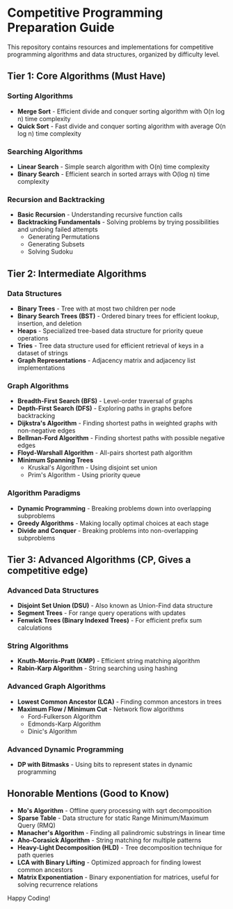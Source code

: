 # Competitive Programming Preparation Guide

This repository contains resources and implementations for competitive programming algorithms and data structures, organized by difficulty level.

## Tier 1: Core Algorithms (Must Have)

### Sorting Algorithms
- **Merge Sort** - Efficient divide and conquer sorting algorithm with O(n log n) time complexity
- **Quick Sort** - Fast divide and conquer sorting algorithm with average O(n log n) time complexity

### Searching Algorithms
- **Linear Search** - Simple search algorithm with O(n) time complexity
- **Binary Search** - Efficient search in sorted arrays with O(log n) time complexity

### Recursion and Backtracking
- **Basic Recursion** - Understanding recursive function calls
- **Backtracking Fundamentals** - Solving problems by trying possibilities and undoing failed attempts
  - Generating Permutations
  - Generating Subsets
  - Solving Sudoku

## Tier 2: Intermediate Algorithms

### Data Structures
- **Binary Trees** - Tree with at most two children per node
- **Binary Search Trees (BST)** - Ordered binary trees for efficient lookup, insertion, and deletion
- **Heaps** - Specialized tree-based data structure for priority queue operations
- **Tries** - Tree data structure used for efficient retrieval of keys in a dataset of strings
- **Graph Representations** - Adjacency matrix and adjacency list implementations

### Graph Algorithms
- **Breadth-First Search (BFS)** - Level-order traversal of graphs
- **Depth-First Search (DFS)** - Exploring paths in graphs before backtracking
- **Dijkstra's Algorithm** - Finding shortest paths in weighted graphs with non-negative edges
- **Bellman-Ford Algorithm** - Finding shortest paths with possible negative edges
- **Floyd-Warshall Algorithm** - All-pairs shortest path algorithm
- **Minimum Spanning Trees**
  - Kruskal's Algorithm - Using disjoint set union
  - Prim's Algorithm - Using priority queue

### Algorithm Paradigms
- **Dynamic Programming** - Breaking problems down into overlapping subproblems
- **Greedy Algorithms** - Making locally optimal choices at each stage
- **Divide and Conquer** - Breaking problems into non-overlapping subproblems

## Tier 3: Advanced Algorithms (CP, Gives a competitive edge)

### Advanced Data Structures
- **Disjoint Set Union (DSU)** - Also known as Union-Find data structure
- **Segment Trees** - For range query operations with updates
- **Fenwick Trees (Binary Indexed Trees)** - For efficient prefix sum calculations

### String Algorithms
- **Knuth-Morris-Pratt (KMP)** - Efficient string matching algorithm
- **Rabin-Karp Algorithm** - String searching using hashing

### Advanced Graph Algorithms
- **Lowest Common Ancestor (LCA)** - Finding common ancestors in trees
- **Maximum Flow / Minimum Cut** - Network flow algorithms
  - Ford-Fulkerson Algorithm
  - Edmonds-Karp Algorithm
  - Dinic's Algorithm

### Advanced Dynamic Programming
- **DP with Bitmasks** - Using bits to represent states in dynamic programming

## Honorable Mentions (Good to Know)

- **Mo's Algorithm** - Offline query processing with sqrt decomposition
- **Sparse Table** - Data structure for static Range Minimum/Maximum Query (RMQ)
- **Manacher's Algorithm** - Finding all palindromic substrings in linear time
- **Aho-Corasick Algorithm** - String matching for multiple patterns
- **Heavy-Light Decomposition (HLD)** - Tree decomposition technique for path queries
- **LCA with Binary Lifting** - Optimized approach for finding lowest common ancestors
- **Matrix Exponentiation** - Binary exponentiation for matrices, useful for solving recurrence relations

Happy Coding!